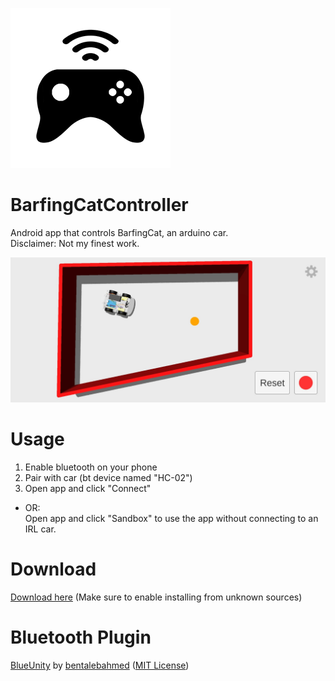 ![alt text](https://github.com/cyberrex5/BarfingCatController/blob/main/icon-256.png)
# BarfingCatController
Android app that controls BarfingCat, an arduino car.\
Disclaimer: Not my finest work.

![alt text](https://github.com/cyberrex5/BarfingCatController/blob/main/screenshot.jpg)

# Usage
1. Enable bluetooth on your phone
2. Pair with car (bt device named "HC-02")
3. Open app and click "Connect"
- OR:\
Open app and click "Sandbox" to use the app without connecting to an IRL car.

# Download
[Download here](https://github.com/cyberrex5/BarfingCatController/releases/latest) (Make sure to enable installing from unknown sources)

# Bluetooth Plugin
[BlueUnity](https://github.com/bentalebahmed/BlueUnity) by [bentalebahmed](https://github.com/bentalebahmed) ([MIT License](https://github.com/bentalebahmed/BlueUnity/blob/master/LICENSE))

